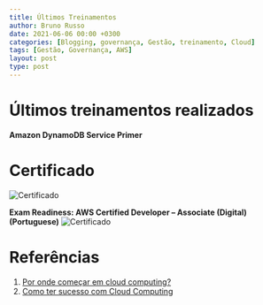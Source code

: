 ```yaml
---
title: Últimos Treinamentos
author: Bruno Russo
date: 2021-06-06 00:00 +0300
categories: [Blogging, governança, Gestão, treinamento, Cloud]
tags: [Gestão, Governança, AWS]
layout: post
type: post
---
```

# **Últimos treinamentos realizados**

**Amazon DynamoDB Service Primer**

# **Certificado**
![Certificado](https://brunorusso.com.br/assets/Amazon-DynamoDB-Service-Primer.png)

**Exam Readiness: AWS Certified Developer – Associate (Digital) (Portuguese)**
![Certificado](https://brunorusso.com.br/assets/Exam-Readiness-AWS-Certified-Developer–Associate.png)

# **Referências**

1. [Por onde começar em cloud computing?](https://brunorusso.com.br/2020/09/27/por-onde-comecar-em-cloud-computing/)
2. [Como ter sucesso com Cloud Computing](https://brunorusso.com.br/2020/08/01/como-ter-sucesso-com-cloud-computing/)
